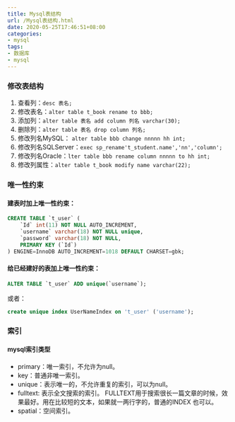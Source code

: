 ```yaml
---
title: Mysql表结构
url: /Mysql表结构.html
date: 2020-05-25T17:46:51+08:00
categories:
- mysql
tags:
- 数据库
- mysql
---
```



### 修改表结构

1. 查看列：`desc 表名;`
1. 修改表名：`alter table t_book rename to bbb;`
1. 添加列：`alter table 表名 add column 列名 varchar(30);`
1. 删除列：`alter table 表名 drop column 列名;`
1. 修改列名MySQL： `alter table bbb change nnnnn hh int;`
1. 修改列名SQLServer：`exec sp_rename't_student.name','nn','column';`
1. 修改列名Oracle：`lter table bbb rename column nnnnn to hh int;`
1. 修改列属性：`alter table t_book modify name varchar(22);`

### 唯一性约束

#### 建表时加上唯一性约束：

```sql
CREATE TABLE `t_user` (
    `Id` int(11) NOT NULL AUTO_INCREMENT, 
    `username` varchar(18) NOT NULL unique, 
    `password` varchar(18) NOT NULL, 
    PRIMARY KEY (`Id`) 
) ENGINE=InnoDB AUTO_INCREMENT=1018 DEFAULT CHARSET=gbk; 
```

#### 给已经建好的表加上唯一性约束：

```sql
ALTER TABLE `t_user` ADD unique(`username`);
```

或者：

```sql
create unique index UserNameIndex on 't_user' ('username');
```


### 索引

#### mysql索引类型

- primary：唯一索引，不允许为null。
- key：普通非唯一索引。
- unique：表示唯一的，不允许重复的索引，可以为null。
- fulltext: 表示全文搜索的索引。 FULLTEXT用于搜索很长一篇文章的时候，效果最好。用在比较短的文本，如果就一两行字的，普通的INDEX 也可以。
- spatial：空间索引。
